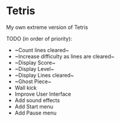 # Tetris
My own extreme version of Tetris

TODO (in order of priority):
- ~Count lines cleared~
- ~Increase difficulty as lines are cleared~
- ~Display Score~
- ~Display Level~
- ~Display Lines cleared~
- ~Ghost Piece~
- Wall kick
- Improve User Interface
- Add sound effects
- Add Start menu
- Add Pause menu